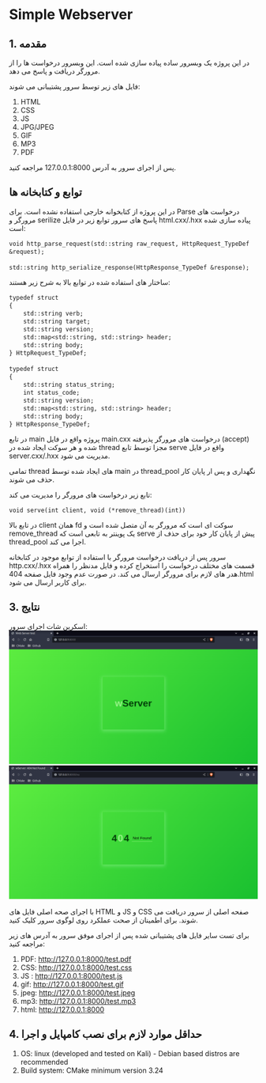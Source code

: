 # Simple Webserver

## 1. مقدمه
در این پروژه یک وبسرور ساده پیاده سازی شده است. این وبسرور درخواست ها را از مرورگر دریافت و پاسخ می دهد.

فایل های زیر توسط سرور پشتیبانی می شوند:

1. HTML
2. CSS
3. JS
4. JPG/JPEG
5. GIF
6. MP3
7. PDF

پس از اجرای سرور به آدرس 127.0.0.1:8000 مراجعه کنید.

## توابع و کتابخانه ها
در این پروژه از کتابخوانه خارجی استفاده نشده است. برای Parse درخواست های مرورگر و serilize پاسخ های سرور توابع زیر در فایل html.cxx/.hxx پیاده سازی شده است:

```
void http_parse_request(std::string raw_request, HttpRequest_TypeDef &request);

std::string http_serialize_response(HttpResponse_TypeDef &response);
```

ساختار های استفاده شده در توابع بالا به شرح زیر هستند:

```
typedef struct
{
    std::string verb;
    std::string target;
    std::string version;
    std::map<std::string, std::string> header;
    std::string body;
} HttpRequest_TypeDef;

typedef struct
{
    std::string status_string;
    int status_code;
    std::string version;
    std::map<std::string, std::string> header;
    std::string body;
} HttpResponse_TypeDef;
```

در تابع main پروژه واقع در فایل main.cxx درخواست های مرورگر پذیرفته (accept) شده و هر سوکت ایجاد شده در thread مجزا توسط تابع serve واقع در فایل server.cxx/.hxx مدیریت می شود.

تمامی thread های ایجاد شده توسط main در thread_pool نگهداری و پس ار پایان کار حذف می شوند.

تابع زیر درخواست های مرورگر را مدیریت می کند:

```
void serve(int client, void (*remove_thread)(int))
```

در تابع بالا client همان fd سوکت ای است که مرورگر به آن متصل شده است و remove_thread یک پوینتر به تابعی است که serve پیش از پایان کار خود برای حذف از thread_pool اجرا می کند.

سرور پس از دریافت درخواست مرورگر با استفاده از توابع موجود در کتابخانه http.cxx/.hxx قسمت های مختلف درخواست را استخراج کرده و فایل مدنظر را همراه هدر های لازم برای مرورگر ارسال می کند. در صورت عدم وجود فایل صفحه 404.html برای کاربر ارسال می شود.

## 3. نتایج
اسکرین شات اجرای سرور:   
![Main Page](Screenshot_main_page.png)
![404 Page](Screenshot_404.png)

با اجرای صحه اصلی فایل های HTML و JS و CSS صفحه اصلی از سرور دریافت می شوند. برای اطمینان از صحت عملکرد روی لوگوی سرور کلیک کنید.

برای تست سایر فایل های پشتیبانی شده پس از اجرای موفق سرور به آدرس های زیر مراجعه کنید:

1. PDF: http://127.0.0.1:8000/test.pdf 
2. CSS: http://127.0.0.1:8000/test.css
3. JS : http://127.0.0.1:8000/test.js
4. gif: http://127.0.0.1:8000/test.gif
5. jpeg: http://127.0.0.1:8000/test.jpeg
6. mp3: http://127.0.0.1:8000/test.mp3
6. html: http://127.0.0.1:8000

## 4. حداقل موارد لازم برای نصب کامپایل و اجرا

1. OS: linux (developed and tested on Kali) - Debian based distros are recommended
2. Build system: CMake minimum version 3.24 